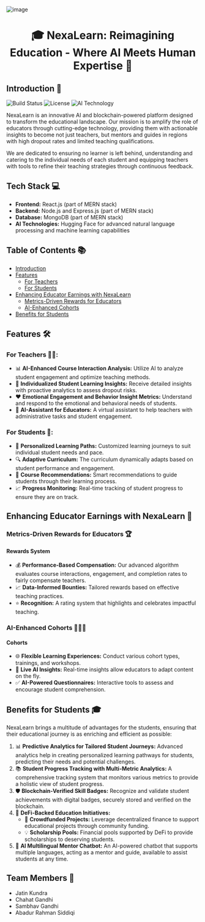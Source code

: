 
![image](https://github.com/geeky-sambhav/hilex/assets/83087385/7018fa20-a6ef-45b5-a70f-aeda3ce4fa5f)
<h1 align="center">🎓 NexaLearn: Reimagining Education - Where AI Meets Human Expertise 🚀</h1>




## Introduction 🌟

![Build Status](https://img.shields.io/badge/build-passing-brightgreen)
![License](https://img.shields.io/badge/license-MIT-blue)
![AI Technology](https://img.shields.io/badge/AI-Blockchain-orange)

NexaLearn is an innovative AI and blockchain-powered platform designed to transform the educational landscape. Our mission is to amplify the role of educators through cutting-edge technology, providing them with actionable insights to become not just teachers, but mentors and guides in regions with high dropout rates and limited teaching qualifications.

We are dedicated to ensuring no learner is left behind, understanding and catering to the individual needs of each student and equipping teachers with tools to refine their teaching strategies through continuous feedback.

## Tech Stack 💻

- **Frontend:** React.js (part of MERN stack)
- **Backend:** Node.js and Express.js (part of MERN stack)
- **Database:** MongoDB (part of MERN stack)
- **AI Technologies:** Hugging Face for advanced natural language processing and machine learning capabilities
  
## Table of Contents 📚

- [Introduction](#introduction)
- [Features](#features)
  - [For Teachers](#for-teachers)
  - [For Students](#for-students)
- [Enhancing Educator Earnings with NexaLearn](#enhancing-educator-earnings-with-nexalearn)
  - [Metrics-Driven Rewards for Educators](#metrics-driven-rewards-for-educators)
  - [AI-Enhanced Cohorts](#ai-enhanced-cohorts)
- [Benefits for Students](#benefits-for-students)


## Features 🛠️

### For Teachers 👩‍🏫:
- 📊 **AI-Enhanced Course Interaction Analysis:** Utilize AI to analyze student engagement and optimize teaching methods.
- 🧠 **Individualized Student Learning Insights:** Receive detailed insights with proactive analytics to assess dropout risks.
- ❤️ **Emotional Engagement and Behavior Insight Metrics:** Understand and respond to the emotional and behavioral needs of students.
- 🤖 **AI-Assistant for Educators:** A virtual assistant to help teachers with administrative tasks and student engagement.

### For Students 🎒:
- 📝 **Personalized Learning Paths:** Customized learning journeys to suit individual student needs and pace.
- 🔍 **Adaptive Curriculum:** The curriculum dynamically adapts based on student performance and engagement.
- 🎯 **Course Recommendations:** Smart recommendations to guide students through their learning process.
- 📈 **Progress Monitoring:** Real-time tracking of student progress to ensure they are on track.

## Enhancing Educator Earnings with NexaLearn 💸

### Metrics-Driven Rewards for Educators 🏆

#### Rewards System

- 💰 **Performance-Based Compensation:** Our advanced algorithm evaluates course interactions, engagement, and completion rates to fairly compensate teachers.
- 📈 **Data-Informed Bounties:** Tailored rewards based on effective teaching practices.
- ⭐ **Recognition:** A rating system that highlights and celebrates impactful teaching.

### AI-Enhanced Cohorts 🧑‍🤝‍🧑

#### Cohorts

- 🌐 **Flexible Learning Experiences:** Conduct various cohort types, trainings, and workshops.
- 📡 **Live AI Insights:** Real-time insights allow educators to adapt content on the fly.
- ✅ **AI-Powered Questionnaires:** Interactive tools to assess and encourage student comprehension.

## Benefits for Students 🎓

NexaLearn brings a multitude of advantages for the students, ensuring that their educational journey is as enriching and efficient as possible:

1. 📊 **Predictive Analytics for Tailored Student Journeys:** Advanced analytics help in creating personalized learning pathways for students, predicting their needs and potential challenges.
2. 📚 **Student Progress Tracking with Multi-Metric Analytics:** A comprehensive tracking system that monitors various metrics to provide a holistic view of student progress.
3. 🛡️ **Blockchain-Verified Skill Badges:** Recognize and validate student achievements with digital badges, securely stored and verified on the blockchain.
4. 🏦 **DeFi-Backed Education Initiatives:**
   - 🌟 **Crowdfunded Projects:** Leverage decentralized finance to support educational projects through community funding.
   - 💡 **Scholarship Pools:** Financial pools supported by DeFi to provide scholarships to deserving students.
5. 🤖 **AI Multilingual Mentor Chatbot:** An AI-powered chatbot that supports multiple languages, acting as a mentor and guide, available to assist students at any time.

## Team Members 🤝
- Jatin Kundra
- Chahat Gandhi
- Sambhav Gandhi
- Abadur Rahman Siddiqi
